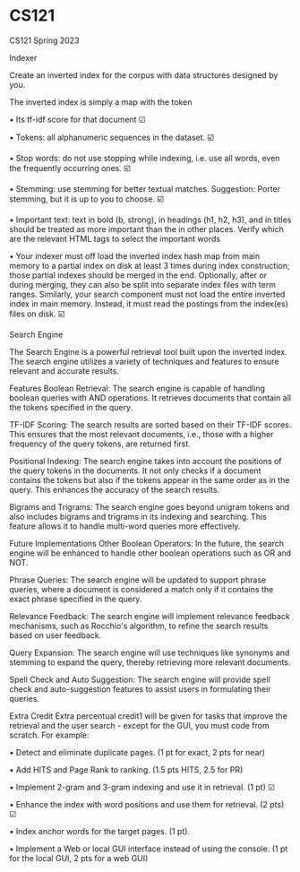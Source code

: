 # CS121
CS121 Spring 2023


Indexer

Create an inverted index for the corpus with data structures designed by you.

The inverted index is simply a map with the token

• Its tf-idf score for that document ☑

• Tokens: all alphanumeric sequences in the dataset. ☑️

• Stop words: do not use stopping while indexing, i.e. use all words, even
the frequently occurring ones. ☑️

• Stemming: use stemming for better textual matches. Suggestion: Porter
stemming, but it is up to you to choose. ☑️

• Important text: text in bold (b, strong), in headings (h1, h2, h3), and
in titles should be treated as more important than the in other places.
Verify which are the relevant HTML tags to select the important words


• Your indexer must off load the inverted index hash map from main memory to a 
partial index on disk at least 3 times during index construction; those partial indexes should be merged in the end.
Optionally, after or during merging, they can also be split into separate index
files with term ranges. Similarly, your search component must not load the
entire inverted index in main memory. Instead, it must read the postings from
the index(es) files on disk. ☑️


Search Engine

The Search Engine is a powerful retrieval tool built upon the inverted index. The search engine utilizes a variety of techniques and features to ensure relevant and accurate results.

Features
Boolean Retrieval: The search engine is capable of handling boolean queries with AND operations. It retrieves documents that contain all the tokens specified in the query.

TF-IDF Scoring: The search results are sorted based on their TF-IDF scores. This ensures that the most relevant documents, i.e., those with a higher frequency of the query tokens, are returned first.

Positional Indexing: The search engine takes into account the positions of the query tokens in the documents. It not only checks if a document contains the tokens but also if the tokens appear in the same order as in the query. This enhances the accuracy of the search results.

Bigrams and Trigrams: The search engine goes beyond unigram tokens and also includes bigrams and trigrams in its indexing and searching. This feature allows it to handle multi-word queries more effectively.

Future Implementations
Other Boolean Operators: In the future, the search engine will be enhanced to handle other boolean operations such as OR and NOT.

Phrase Queries: The search engine will be updated to support phrase queries, where a document is considered a match only if it contains the exact phrase specified in the query.

Relevance Feedback: The search engine will implement relevance feedback mechanisms, such as Rocchio's algorithm, to refine the search results based on user feedback.

Query Expansion: The search engine will use techniques like synonyms and stemming to expand the query, thereby retrieving more relevant documents.

Spell Check and Auto Suggestion: The search engine will provide spell check and auto-suggestion features to assist users in formulating their queries.




Extra Credit
Extra percentual credit1 will be given for tasks that improve the retrieval and
the user search - except for the GUI, you must code from scratch. For example:

• Detect and eliminate duplicate pages. (1 pt for exact, 2 pts for near)

• Add HITS and Page Rank to ranking. (1.5 pts HITS, 2.5 for PR)

• Implement 2-gram and 3-gram indexing and use it in retrieval. (1 pt) ☑

• Enhance the index with word positions and use them for retrieval. (2 pts) ☑

• Index anchor words for the target pages. (1 pt).

• Implement a Web or local GUI interface instead of using the console.
(1 pt for the local GUI, 2 pts for a web GUI)
